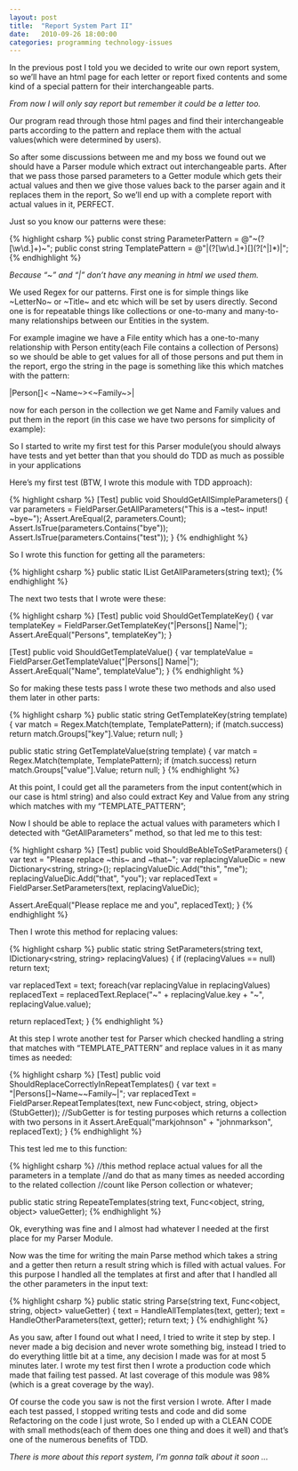 ```yaml
---
layout: post
title:  "Report System Part II"
date:   2010-09-26 18:00:00
categories: programming technology-issues
---
```


In the previous post I told you we decided to write our own report system, so we’ll have an html page for each letter or report fixed contents and some kind of a special pattern for their interchangeable parts.

*From now I will only say report but remember it could be a letter too.*

Our program read through those html pages and find their interchangeable parts according to the pattern and replace them with the actual values(which were determined by users).

So after some discussions between me and my boss we found out we should have a Parser module which extract out interchangeable parts. After that we pass those parsed parameters to a Getter module which gets their actual values and then we give those values back to the parser again and it replaces them in the report,  So we’ll end up with a complete report with actual values in it, PERFECT.

Just so you know our patterns were these:

{% highlight csharp %}
public const string ParameterPattern = @"~(?<param>[\w\d.]+)~";
public const string TemplatePattern = @"\|(?<key>[\w\d\.]+)\[\](?<value>[^\|]*)\|";
{% endhighlight %}

*Because  “~” and “|” don’t have any meaning in html we used them.*

We used Regex for our patterns. First one is for simple things like ~LetterNo~ or ~Title~ and etc which will be set by users directly. Second one is for repeatable things like collections or one-to-many and many-to-many relationships between our Entities in the system.

For example imagine we have a File entity which has a one-to-many relationship with Person entity(each File contains a collection of Persons) so we should be able to get values for all of those persons and put them in the report, ergo the string in the page is something like this which matches with the pattern:

|Person[]< ~Name~><~Family~>|

now for each person in the collection we get Name and Family values and put them in the report (in this case we have two persons for simplicity of example):

<Robert><Madson><Dave><Hanson>

So I started to write my first test for this Parser module(you should always have tests and yet better than that you should do TDD as much as possible in your applications

Here’s my first test (BTW, I wrote this module with TDD approach):

{% highlight csharp %}
[Test]
public void ShouldGetAllSimpleParameters()
{
  var parameters = FieldParser.GetAllParameters("This is a ~test~ input! ~bye~");
  Assert.AreEqual(2, parameters.Count);
  Assert.IsTrue(parameters.Contains("bye"));
  Assert.IsTrue(parameters.Contains("test"));
}
{% endhighlight %}

So I wrote this function for getting all the parameters:

{% highlight csharp %}
public static IList<string> GetAllParameters(string text);
{% endhighlight %}

The next two tests that I wrote were these:

{% highlight csharp %}
[Test]
public void ShouldGetTemplateKey()
{
  var templateKey = FieldParser.GetTemplateKey("|Persons[] Name|");
  Assert.AreEqual("Persons", templateKey");
}

[Test]
public void ShouldGetTemplateValue()
{
  var templateValue = FieldParser.GetTemplateValue("|Persons[] Name|");
  Assert.AreEqual("Name", templateValue");
}
{% endhighlight %}

So for making these tests pass I wrote these two methods and also used them later in other parts:

{% highlight csharp %}
public static string GetTemplateKey(string template)
{
  var match = Regex.Match(template, TemplatePattern);
  if (match.success)
    return match.Groups["key"].Value;
  return null;
}

public static string GetTemplateValue(string template)
{
  var match = Regex.Match(template, TemplatePattern);
  if (match.success)
    return match.Groups["value"].Value;
  return null;
}
{% endhighlight %}

At this point, I could get all the parameters from the input content(which in our case is html string) and also could extract Key and Value from any string which matches with my “TEMPLATE_PATTERN”;

Now I should be able to replace the actual values with parameters  which I detected with “GetAllParameters” method, so that led me to this test:

{% highlight csharp %}
[Test]
public void ShouldBeAbleToSetParameters()
{
  var text = "Please replace ~this~ and ~that~";
  var replacingValueDic = new Dictionary<string, string>();
  replacingValueDic.Add("this", "me");
  replacingValueDic.Add("that", "you");
  var replacedText = FieldParser.SetParameters(text, replacingValueDic);

  Assert.AreEqual("Please replace me and you", replacedText);
}
{% endhighlight %}

Then I wrote this method for replacing values:

{% highlight csharp %}
public static string SetParameters(string text, IDictionary&lt;string, string&gt; replacingValues)
{
  if (replacingValues == null)
    return text;

  var replacedText = text;
  foreach(var replacingValue in replacingValues)
    replacedText = replacedText.Replace("~" + replacingValue.key + "~", replacingValue.value);

  return replacedText;
}
{% endhighlight %}

At this step I wrote another test for Parser which checked handling a string that matches with “TEMPLATE_PATTERN” and replace values in it as many times as needed:

{% highlight csharp %}
[Test]
public void ShouldReplaceCorrectlyInRepeatTemplates()
{
  var text = "|Persons[]<tr><td>~Name~</td><td>~Family~</td></tr>|";
  var replacedText = FieldParser.RepeatTemplates(text, new Func<object, string, object>(StubGetter));
  //SubGetter is for testing purposes which returns a collection with two persons in it
  Assert.AreEqual("<tr><td>mark</td><td>johnson</td></tr><tr>" +
      "<td>john</td><td>markson</td></tr>", replacedText);
}
{% endhighlight %}

This test led me to this function:

{% highlight csharp %}
//this method replace actual values for all the parameters in a template
//and do that as many times as needed according to the related collection
//count like Person collection or whatever;

public static string RepeateTemplates(string text, Func<object, string, object> valueGetter);
{% endhighlight %}

Ok, everything was fine and I almost had whatever I needed at the first place for my Parser Module.

Now was the time for writing the main Parse method which takes a string and a getter then return a result string which is filled with actual values. For this purpose I handled all the templates at first and after that I handled all the other parameters in the input text:

{% highlight csharp %}
public static string Parse(string text, Func<object, string, object> valueGetter)
{
  text = HandleAllTemplates(text, getter);
  text = HandleOtherParameters(text, getter);
  return text;
}
{% endhighlight %}

As you saw, after I found out what I need, I tried to write it step by step. I never made a big decision and never wrote something big, instead I tried to do everything little bit at a time, any decision I made was for at most 5 minutes later. I wrote my test first then I wrote a production code which made that failing test passed. At last coverage of this module was 98%(which is a great coverage by the way).

Of course the code you saw is not the first version I wrote. After I made each test passed, I stopped writing tests and code and did some Refactoring on the code I just wrote, So I ended up with a CLEAN CODE with small methods(each of them does one thing and does it well) and that’s one of the numerous benefits of TDD.

*There is more about this report system, I'm gonna talk about it soon ...*
